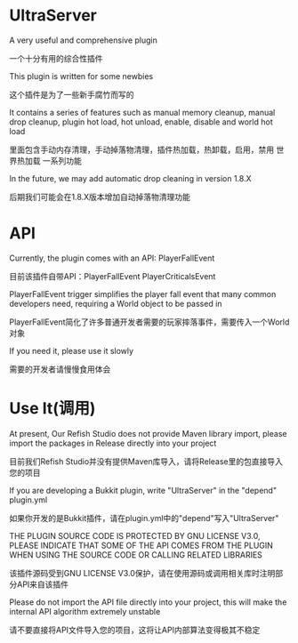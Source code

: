 # UltraServer
A very useful and comprehensive plugin

一个十分有用的综合性插件

This plugin is written for some newbies

这个插件是为了一些新手腐竹而写的

It contains a series of features such as manual memory cleanup, manual drop cleanup, plugin hot load, hot unload, enable, disable and world hot load

里面包含手动内存清理，手动掉落物清理，插件热加载，热卸载，启用，禁用 世界热加载 一系列功能

In the future, we may add automatic drop cleaning in version 1.8.X

后期我们可能会在1.8.X版本增加自动掉落物清理功能

# API
Currently, the plugin comes with an API: PlayerFallEvent

目前该插件自带API：PlayerFallEvent PlayerCriticalsEvent

PlayerFallEvent trigger simplifies the player fall event that many common developers need, requiring a World object to be passed in

PlayerFallEvent简化了许多普通开发者需要的玩家摔落事件，需要传入一个World对象

If you need it, please use it slowly

需要的开发者请慢慢食用体会

# Use It(调用)
At present, Our Refish Studio does not provide Maven library import, please import the packages in Release directly into your project

目前我们Refish Studio并没有提供Maven库导入，请将Release里的包直接导入您的项目

If you are developing a Bukkit plugin, write "UltraServer" in the "depend" plugin.yml

如果你开发的是Bukkit插件，请在plugin.yml中的"depend"写入"UltraServer"

THE PLUGIN SOURCE CODE IS PROTECTED BY GNU LICENSE V3.0, PLEASE INDICATE THAT SOME OF THE API COMES FROM THE PLUGIN WHEN USING THE SOURCE CODE OR CALLING RELATED LIBRARIES

该插件源码受到GNU LICENSE V3.0保护，请在使用源码或调用相关库时注明部分API来自该插件

Please do not import the API file directly into your project, this will make the internal API algorithm extremely unstable

请不要直接将API文件导入您的项目，这将让API内部算法变得极其不稳定
